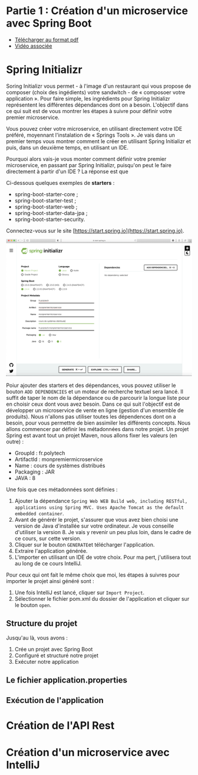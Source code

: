 # Partie 1 : Création d'un microservice avec Spring Boot 
- [Télécharger au format pdf]()
- [Vidéo associée]()


# Spring Initializr
Soring Initializr vous permet - à l'image d'un restaurant qui vous propose de composer (choix des ingédients) votre sandwitch - de &laquo; composoer votre application &raquo;. Pour faire simple, les ingrédients pour Spring Initializr représentent les différentes dépendances dont on a besoin. L'objectif dans ce qui suit est de vous montrer les étapes à suivre pour définir votre premier microservice.  
	

Vous pouvez créer votre microservice, en utilisant directement votre IDE préféré, moyennant l'instalation de &laquo; Springs Tools &raquo;. Je vais dans un premier temps vous montrer comment le créer en utilisant Spring Initializr et puis, dans un deuxième temps, en utilisant un IDE.  

Pourquoi alors vais-je vous monter comment définir votre premier microservice, en passant par Spring Initializr, puisqu'on peut le faire directement à partir d'un IDE ? La réponse est que 


Ci-dessous quelques exemples de **starters** :

- spring-boot-starter-core ;
- spring-boot-starter-test ;
- spring-boot-starter-web ;
- spring-boot-starter-data-jpa ;
- spring-boot-starter-security.


Connectez-vous sur le site [https://start.spring.io](https://start.spring.io). 

<center>
<img src="images/startspringio.png" alt="drawing" style="width:800px;"/>
</center>



Poiur ajouter des starters et des dépendances, vous pouvez utiliser le bouton ``ADD DEPENDENCIES`` et un moteur de recherche textuel sera lancé. Il suffit de taper le nom de la dépendance ou de parcourir la longue liste pour en choisir ceux dont vous avez besoin. Dans ce qui suit l'objectif est de développer un microservice de vente en ligne (gestion d'un ensemble de produits). Nous n'allons pas utiliser toutes les dépendences dont on a besoin, pour vous permettre de bien assimiler les différents concepts. Nous allons commencer par définir les métadonnées dans notre projet. Un projet Spring est avant tout un projet Maven, nous allons fixer les valeurs (en outre) : 

- GroupId : fr.polytech
- ArtifactId : monpremiermicroservice
- Name : cours de systèmes distribués
- Packaging : JAR
- JAVA : 8 


Une fois que ces métadonnées sont définies : 

1. Ajouter la dépendance ``Spring Web WEB Build web, including RESTful, applications using Spring MVC. Uses Apache Tomcat as the default embedded container``. 
2. Avant de générér le projet, s'assurer que vous avez bien choisi une version de Java d'installée sur votre ordinateur. Je vous conseille d'utiliser la version 8. Je vais y revenir un peu plus loin, dans le cadre de ce cours, sur cette version. 
3. Cliquer sur le bouton ``GENERATE``et télécharger l'application. 
4. Extraire l'application générée. 
5. L'importer en utilisant un IDE de votre choix. Pour ma pert, j'utilisera tout au long de ce cours IntelliJ.  

Pour ceux qui ont fait le même choix que moi, les étapes à suivres pour importer le projet ainsi généré sont : 

1. Une fois IntelliJ est lancé, cliquer sur ``Import Project``.
2. Sélectionner le fichier pom.xml du dossier de l'application et cliquer sur le bouton ``open``. 


## Structure du projet 

Jusqu'au là, vous avons : 

1. Crée un projet avec Spring Boot
2. Configuré et structuré notre projet
3. Exécuter notre application

 


## Le fichier application.properties

## Exécution de l'application 



# Création de l'API Rest



# Création d'un microservice avec IntelliJ


